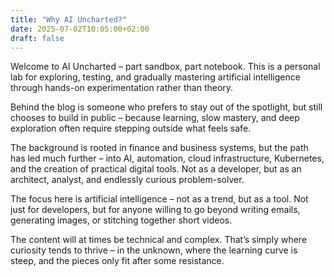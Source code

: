 ```yaml
---
title: "Why AI Uncharted?"
date: 2025-07-02T10:05:00+02:00
draft: false
---
```


Welcome to AI Uncharted – part sandbox, part notebook. This is a personal lab for exploring, testing, and gradually mastering artificial intelligence through hands-on experimentation rather than theory.

Behind the blog is someone who prefers to stay out of the spotlight, but still chooses to build in public – because learning, slow mastery, and deep exploration often require stepping outside what feels safe.

The background is rooted in finance and business systems, but the path has led much further – into AI, automation, cloud infrastructure, Kubernetes, and the creation of practical digital tools. Not as a developer, but as an architect, analyst, and endlessly curious problem-solver.

The focus here is artificial intelligence – not as a trend, but as a tool. Not just for developers, but for anyone willing to go beyond writing emails, generating images, or stitching together short videos.

The content will at times be technical and complex. That’s simply where curiosity tends to thrive – in the unknown, where the learning curve is steep, and the pieces only fit after some resistance.
